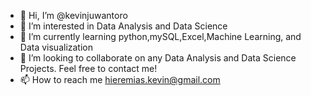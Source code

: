 - 👋 Hi, I’m @kevinjuwantoro
- 👀 I’m interested in Data Analysis and Data Science
- 🌱 I’m currently learning python,mySQL,Excel,Machine Learning, and Data visualization
- 💞️ I’m looking to collaborate on any Data Analysis and Data Science Projects. Feel free to contact me!
- 📫 How to reach me hieremias.kevin@gmail.com

<!---
kevinjuwantoro/kevinjuwantoro is a ✨ special ✨ repository because its `README.md` (this file) appears on your GitHub profile.
You can click the Preview link to take a look at your changes.
--->
